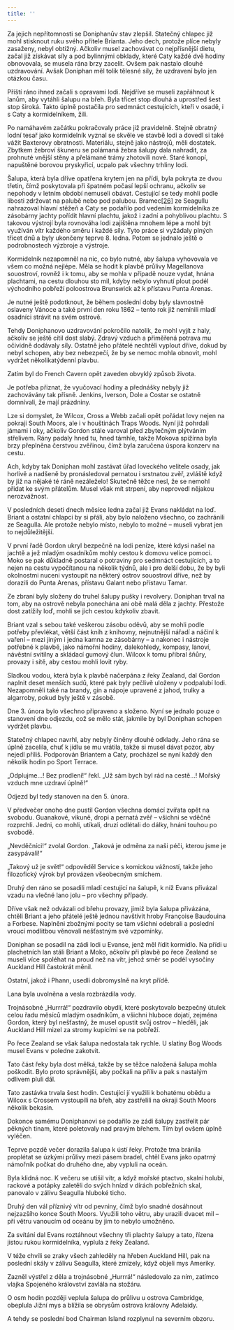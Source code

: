 ```yaml
---
title: ''
---
```


Za jejich nepřítomnosti se Doniphanův stav zlepšil. Statečný chlapec již mohl stisknout ruku svého přítele Brianta. Jeho dech, protože plíce nebyly zasaženy, nebyl obtížný. Ačkoliv musel zachovávat co nejpřísnější dietu, začal již získávat síly a pod bylinnými obklady, které Caty každé dvě hodiny obnovovala, se musela rána brzy zacelit. Ovšem pak nastalo dlouhé uzdravování. Avšak Doniphan měl tolik tělesné síly, že uzdravení bylo jen otázkou času.

Příští ráno ihned začali s opravami lodi. Nejdříve se museli zapřáhnout k lanům, aby vytáhli šalupu na břeh. Byla třicet stop dlouhá a uprostřed šest stop široká. Takto úplně postačila pro sedmnáct cestujících, kteří v osadě, i s Caty a kormidelníkem, žili.

Po namáhavém začátku pokračovaly práce již pravidelně. Stejně obratný lodní tesař jako kormidelník vyznal se skvěle ve stavbě lodi a dovedl si také vážit Baxterovy obratnosti. Materiálu, stejně jako nástrojů, měli dostatek. Zbytkem žebroví škuneru se polámaná žebra šalupy dala nahradit, za prohnuté vnější stěny a přelámané trámy zhotovili nové. Staré konopí, napuštěné borovou pryskyřicí, ucpalo pak všechny trhliny lodi.

Šalupa, která byla dříve opatřena krytem jen na přídi, byla pokryta ze dvou třetin, čímž poskytovala při špatném počasí lepší ochranu, ačkoliv se nepohody v letním období nemuseli obávat. Cestující se tedy mohli podle libosti zdržovat na palubě nebo pod palubou. Bramec[\[26\]](../Text/dva_roky_prazdnin_93.html#_ftn26) ze Seagullu nahrazoval hlavní stěžeň a Caty se podařilo pod vedením kormidelníka ze zásobárny jachty pořídit hlavní plachtu, jakož i zadní a pohyblivou plachtu. S takovou výstrojí byla rovnováha lodi zajištěna mnohem lépe a mohl být využíván vítr každého směru i každé síly. Tyto práce si vyžádaly plných třicet dnů a byly ukončeny teprve 8. ledna. Potom se jednalo ještě o podrobnostech výzbroje a výstroje.

Kormidelník nezapomněl na nic, co bylo nutné, aby šalupa vyhovovala ve všem co možná nejlépe. Měla se hodit k plavbě průlivy Magellanova souostroví, rovněž i k tomu, aby se mohla v případě nouze vydat, hnána plachtami, na cestu dlouhou sto mil, kdyby nebylo vyhnutí plout podél východního pobřeží poloostrova Brunswick až k přístavu Punta Arenas.

Je nutné ještě podotknout, že během poslední doby byly slavnostně oslaveny Vánoce a také první den roku 1862 – tento rok již nemínili mladí osadníci strávit na svém ostrově.

Tehdy Doniphanovo uzdravování pokročilo natolik, že mohl vyjít z haly, ačkoliv se ještě cítil dost slabý. Zdravý vzduch a přiměřená potrava mu očividně dodávaly síly. Ostatně jeho přátelé nechtěli vyplout dříve, dokud by nebyl schopen, aby bez nebezpečí, že by se nemoc mohla obnovit, mohl vydržet několikatýdenní plavbu.

Zatím byl do French Cavern opět zaveden obvyklý způsob života.

Je potřeba přiznat, že vyučovací hodiny a přednášky nebyly již zachovávány tak přísně. Jenkins, Iverson, Dole a Costar se ostatně domnívali, že mají prázdniny.

Lze si domyslet, že Wilcox, Cross a Webb začali opět pořádat lovy nejen na pokraji South Moors, ale i v houštinách Traps Woods. Nyní již pohrdali jámami i oky, ačkoliv Gordon stále varoval před zbytečným plýtváním střelivem. Rány padaly hned tu, hned támhle, takže Mokova spižírna byla brzy přeplněna čerstvou zvěřinou, čímž byla zaručena úspora konzerv na cestu.

Ach, kdyby tak Doniphan mohl zastávat úřad loveckého velitele osady, jak horlivě a nadšeně by pronásledoval pernatou i srstnatou zvěř, zvláště když by již na nějaké té ráně nezáleželo! Skutečně těžce nesl, že se nemohl přidat ke svým přátelům. Musel však mít strpení, aby neprovedl nějakou nerozvážnost.

V posledních deseti dnech měsíce ledna začal již Evans nakládat na loď. Briant a ostatní chlapci by si přáli, aby bylo naloženo všechno, co zachránili ze Seagulla. Ale protože nebylo místo, nebylo to možné – museli vybrat jen to nejdůležitější.

V první řadě Gordon ukryl bezpečně na lodi peníze, které kdysi našel na jachtě a jež mladým osadníkům mohly cestou k domovu velice pomoci. Moko se pak důkladně postaral o potraviny pro sedmnáct cestujících, a to nejen na cestu vypočítanou na několik týdnů, ale i pro delší dobu, že by byli okolnostmi nuceni vystoupit na některý ostrov souostroví dříve, než by dorazili do Punta Arenas, přístavu Galant nebo přístavu Tamar.

Ze zbraní byly složeny do truhel šalupy pušky i revolvery. Doniphan trval na tom, aby na ostrově nebyla ponechána ani obě malá děla z jachty. Přestože dost zatížily loď, mohli se jich cestou kdykoliv zbavit.

Briant vzal s sebou také veškerou zásobu oděvů, aby se mohli podle potřeby převlékat, větší část knih z knihovny, nejnutnější nářadí a náčiní k vaření – mezi jiným i jedna kamna ze zásobárny – a nakonec i nástroje potřebné k plavbě, jako námořní hodiny, dalekohledy, kompasy, lanoví, návěstní svítilny a skládací gumový člun. Wilcox k tomu přibral šňůry, provazy i sítě, aby cestou mohli lovit ryby.

Sladkou vodou, která byla k plavbě načerpána z řeky Zealand, dal Gordon naplnit deset menších sudů, které pak byly pečlivě uloženy v podpalubí lodi. Nezapomněli také na brandy, gin a nápoje upravené z jahod, trulky a algarroby, pokud byly ještě v zásobě.

Dne 3. února bylo všechno připraveno a složeno. Nyní se jednalo pouze o stanovení dne odjezdu, což se mělo stát, jakmile by byl Doniphan schopen vydržet plavbu.

Statečný chlapec navrhl, aby nebyly činěny dlouhé odklady. Jeho rána se úplně zacelila, chuť k jídlu se mu vrátila, takže si musel dávat pozor, aby nejedl příliš. Podporován Briantem a Caty, procházel se nyní každý den několik hodin po Sport Terrace.

„Odplujme…! Bez prodlení!“ řekl. „Už sám bych byl rád na cestě…! Mořský vzduch mne uzdraví úplně!“

Odjezd byl tedy stanoven na den 5. února.

V předvečer onoho dne pustil Gordon všechna domácí zvířata opět na svobodu. Guanakové, vikuně, dropi a pernatá zvěř – všichni se vděčně rozprchli. Jedni, co mohli, utíkali, druzí odlétali do dálky, hnáni touhou po svobodě.

„Nevděčníci!“ zvolal Gordon. „Taková je odměna za naši péči, kterou jsme je zasypávali!“

„Takový už je svět!“ odpověděl Service s komickou vážností, takže jeho filozofický výrok byl provázen všeobecným smíchem.

Druhý den ráno se posadili mladí cestující na šalupě, k níž Evans přivázal vzadu na vlečné lano jolu – pro všechny případy.

Dříve však než odvázali od břehu provazy, jimiž byla šalupa přivázána, chtěli Briant a jeho přátelé ještě jednou navštívit hroby Françoise Baudouina a Forbese. Naplněni zbožnými pocity se tam všichni odebrali a poslední vroucí modlitbou věnovali nešťastným své vzpomínky.

Doniphan se posadil na zádi lodi u Evanse, jenž měl řídit kormidlo. Na přídi u plachetních lan stáli Briant a Moko, ačkoliv při plavbě po řece Zealand se museli více spoléhat na proud než na vítr, jehož směr se podél vysočiny Auckland Hill častokrát měnil.

Ostatní, jakož i Phann, usedli dobromyslně na kryt přídě.

Lana byla uvolněna a vesla rozbrázdila vody.

Trojnásobné „Hurrrá!“ pozdravilo obydlí, které poskytovalo bezpečný útulek celou řadu měsíců mladým osadníkům, a všichni hluboce dojatí, zejména Gordon, který byl nešťastný, že musel opustit svůj ostrov – hleděli, jak Auckland Hill mizel za stromy kupícími se na pobřeží.

Po řece Zealand se však šalupa nedostala tak rychle. U slatiny Bog Woods musel Evans v poledne zakotvit.

Tato část řeky byla dost mělká, takže by se těžce naložená šalupa mohla poškodit. Bylo proto správnější, aby počkali na příliv a pak s nastalým odlivem pluli dál.

Tato zastávka trvala šest hodin. Cestující jí využili k bohatému obědu a Wilcox s Crossem vystoupili na břeh, aby zastřelili na okraji South Moors několik bekasin.

Dokonce samému Doniphanovi se podařilo ze zádi šalupy zastřelit pár pěkných tinam, které poletovaly nad pravým břehem. Tím byl ovšem úplně vyléčen.

Teprve pozdě večer dorazila šalupa k ústí řeky. Protože tma bránila proplétat se úzkými průlivy mezi pásem bradel, chtěl Evans jako opatrný námořník počkat do druhého dne, aby vypluli na oceán.

Byla klidná noc. K večeru se utišil vítr, a když mořské ptactvo, skalní holubi, rackové a potápky zaletěli do svých hnízd v dírách pobřežních skal, panovalo v zálivu Seagulla hluboké ticho.

Druhý den vál příznivý vítr od pevniny, čímž bylo snadné dosáhnout nejzazšího konce South Moors. Využili toho větru, aby urazili dvacet mil – při větru vanoucím od oceánu by jim to nebylo umožněno.

Za svítání dal Evans roztáhnout všechny tři plachty šalupy a tato, řízena jistou rukou kormidelníka, vyplula z řeky Zealand.

V téže chvíli se zraky všech zahleděly na hřeben Auckland Hill, pak na poslední skály v zálivu Seagulla, které zmizely, když objeli mys Ameriky.

Zazněl výstřel z děla a trojnásobné „Hurrrá!“ následovalo za ním, zatímco vlajka Spojeného království zavlála na stožáru.

O osm hodin později veplula šalupa do průlivu u ostrova Cambridge, obeplula Jižní mys a blížila se obrysům ostrova královny Adelaidy.

A tehdy se poslední bod Chairman Island rozplynul na severním obzoru.
